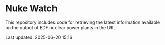 # Nuke Watch

This repository includes code for retrieving the latest information available on the output of EDF nuclear power plants in the UK.

Last updated: 2025-06-20 15:16